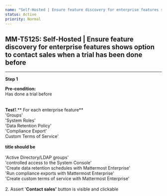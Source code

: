 ```yaml
---
name: "Self-Hosted | Ensure feature discovery for enterprise features shows option to contact sales when a trial has been done before"
status: Active
priority: Normal
---
```


## MM-T5125: Self-Hosted | Ensure feature discovery for enterprise features shows option to contact sales when a trial has been done before

---

**Step 1**

**Pre-condition:**\
Has done a trial before\
\
\
**Test**1.** For each enterprise feature**\
'Groups'\
'System Roles'\
'Data Retention Policy'\
'Compliance Export'\
Custom Terms of Service'\
\
**title should be**\
\
'Active Directory/LDAP groups'\
'controlled access to the System Console'\
'Create data retention schedules with Mattermost Enterprise'\
'Run compliance exports with Mattermost Enterprise'\
'Create custom terms of service with Mattermost Enterprise'\
\
2\. Assert '**Contact sales'** button is visible and clickable
